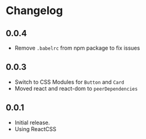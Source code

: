 # Changelog

## 0.0.4

- Remove `.babelrc` from npm package to fix issues

## 0.0.3

- Switch to CSS Modules for `Button` and `Card`
- Moved react and react-dom to `peerDependencies`

## 0.0.1

- Initial release.
- Using ReactCSS
